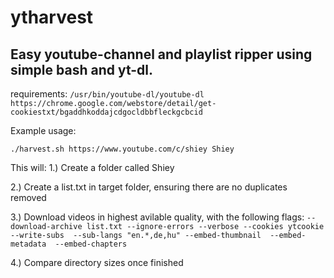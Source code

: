 # ytharvest

## Easy youtube-channel and playlist ripper using simple bash and yt-dl.

requirements: 
```/usr/bin/youtube-dl/youtube-dl```
```https://chrome.google.com/webstore/detail/get-cookiestxt/bgaddhkoddajcdgocldbbfleckgcbcid```

Example usage:

```./harvest.sh https://www.youtube.com/c/shiey Shiey```

This will:
1.) Create a folder called Shiey

2.) Create a list.txt in target folder, ensuring there are no duplicates removed

3.) Download videos in highest avilable quality, with the following flags: ```--download-archive list.txt --ignore-errors --verbose --cookies ytcookie --write-subs  --sub-langs "en.*,de,hu" --embed-thumbnail  --embed-metadata  --embed-chapters```

4.) Compare directory sizes once finished
